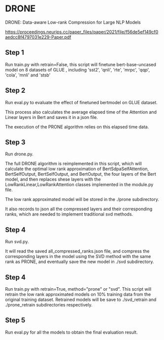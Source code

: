 # DRONE
DRONE: Data-aware Low-rank Compression for Large NLP Models

https://proceedings.neurips.cc/paper_files/paper/2021/file/f56de5ef149cf0aedcc8f4797031e229-Paper.pdf

## Step 1
Run train.py with retrain=False, this script will finetune bert-base-uncased model on 8 datasets of GLUE , including 'sst2', 'qnli', 'rte', 'mrpc', 'qqp', 'cola', 'mnli' and 'stsb'

## Step 2
Run eval.py to evaluate the effect of finetuned bertmodel on GLUE dataset. 

This process also calculates the average elapsed time of the Attention and Linear layers in Bert and saves it in a json file.

The execution of the PRONE algorithm relies on this elapsed time data.

## Step 3
Run drone.py.

The full DRONE algorithm is reimplemented in this script, which will calculate the optimal low rank approximation of BertSdpaSelfAttention, BertSelfOutput, BertSelfOutput, and BertOutput, the four layers of the Bert model, and then replaces shese layers with the LowRankLinear,LowRankAttention classes implemented in the module.py file. 

The low rank approximated model will be stored in the ./prone subdirectory.

It also records to json all the compressed layers and their corresponding ranks, which are needed to implement traditional svd methods.

## Step 4

Run svd.py.

It will read the saved all_compressed_ranks.json file, and compress the corresponding layers in the model using the SVD method with the same rank as PRONE, and eventually save the new model in ./svd subdirectory.

## Step 4

Run train.py with retrain=True, method="prone" or "svd".
This script will retrain the low rank approximated models on 10% training data from the original training dataset.
Retrained models will be save to ./svd_retrain and ./prone_retrain subdirectories respectively.

## Step 5
Run eval.py for all the models to obtain the final evaluation result. 